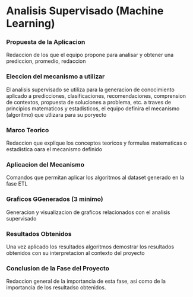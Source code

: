 # Analisis Supervisado (Machine Learning)

### Propuesta de la Aplicacion
Redaccion de los que el equipo propone para analisar y obtener una prediccion, promedio, redaccion

### Eleccion del mecanismo a utilizar 
El analisis supervisado se utiliza para la generacion de conocimiento aplicado a predicciones, clasificaciones, recomendaciones, comprension de contextos, propuesta de soluciones a problema, etc. a traves de principios matematicos y estadisticos, el equipo definira el mecanismo (algoritmo) que utlizara para su poryecto

### Marco Teorico
Redaccion que explique los conceptos teoricos y formulas matematicas o estadistica oara el mecanismo definido

### Aplicacion del Mecanismo
Comandos que permitan aplicar los algoritmos al dataset generado en la fase ETL

### Graficos GGenerados (3 minimo)
Generacion y visualizacion de graficos relacionados con el analisis supervisado

### Resultados Obtenidos
Una vez aplicado los resultados algoritmos demostrar los resultados obtenidos con su interpretacion al contexto del proyecto

### Conclusion de la Fase del Proyecto
Redaccion general de la importancia de esta fase, asi como de la importancia de los resultadso obtenidos.



